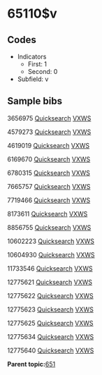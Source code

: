 # 65110$v

## Codes

-   Indicators
    -   First: 1
    -   Second: 0
-   Subfield: v

## Sample bibs

3656975 [Quicksearch](https://search.library.yale.edu/catalog/3656975) [VXWS](http://prodorbis.library.yale.edu:7014/vxws/GetHoldingsService?bibId=3656975)

4579273 [Quicksearch](https://search.library.yale.edu/catalog/4579273) [VXWS](http://prodorbis.library.yale.edu:7014/vxws/GetHoldingsService?bibId=4579273)

4619019 [Quicksearch](https://search.library.yale.edu/catalog/4619019) [VXWS](http://prodorbis.library.yale.edu:7014/vxws/GetHoldingsService?bibId=4619019)

6169670 [Quicksearch](https://search.library.yale.edu/catalog/6169670) [VXWS](http://prodorbis.library.yale.edu:7014/vxws/GetHoldingsService?bibId=6169670)

6780315 [Quicksearch](https://search.library.yale.edu/catalog/6780315) [VXWS](http://prodorbis.library.yale.edu:7014/vxws/GetHoldingsService?bibId=6780315)

7665757 [Quicksearch](https://search.library.yale.edu/catalog/7665757) [VXWS](http://prodorbis.library.yale.edu:7014/vxws/GetHoldingsService?bibId=7665757)

7719466 [Quicksearch](https://search.library.yale.edu/catalog/7719466) [VXWS](http://prodorbis.library.yale.edu:7014/vxws/GetHoldingsService?bibId=7719466)

8173611 [Quicksearch](https://search.library.yale.edu/catalog/8173611) [VXWS](http://prodorbis.library.yale.edu:7014/vxws/GetHoldingsService?bibId=8173611)

8856755 [Quicksearch](https://search.library.yale.edu/catalog/8856755) [VXWS](http://prodorbis.library.yale.edu:7014/vxws/GetHoldingsService?bibId=8856755)

10602223 [Quicksearch](https://search.library.yale.edu/catalog/10602223) [VXWS](http://prodorbis.library.yale.edu:7014/vxws/GetHoldingsService?bibId=10602223)

10604930 [Quicksearch](https://search.library.yale.edu/catalog/10604930) [VXWS](http://prodorbis.library.yale.edu:7014/vxws/GetHoldingsService?bibId=10604930)

11733546 [Quicksearch](https://search.library.yale.edu/catalog/11733546) [VXWS](http://prodorbis.library.yale.edu:7014/vxws/GetHoldingsService?bibId=11733546)

12775621 [Quicksearch](https://search.library.yale.edu/catalog/12775621) [VXWS](http://prodorbis.library.yale.edu:7014/vxws/GetHoldingsService?bibId=12775621)

12775622 [Quicksearch](https://search.library.yale.edu/catalog/12775622) [VXWS](http://prodorbis.library.yale.edu:7014/vxws/GetHoldingsService?bibId=12775622)

12775623 [Quicksearch](https://search.library.yale.edu/catalog/12775623) [VXWS](http://prodorbis.library.yale.edu:7014/vxws/GetHoldingsService?bibId=12775623)

12775625 [Quicksearch](https://search.library.yale.edu/catalog/12775625) [VXWS](http://prodorbis.library.yale.edu:7014/vxws/GetHoldingsService?bibId=12775625)

12775634 [Quicksearch](https://search.library.yale.edu/catalog/12775634) [VXWS](http://prodorbis.library.yale.edu:7014/vxws/GetHoldingsService?bibId=12775634)

12775640 [Quicksearch](https://search.library.yale.edu/catalog/12775640) [VXWS](http://prodorbis.library.yale.edu:7014/vxws/GetHoldingsService?bibId=12775640)

**Parent topic:**[651](../../tags/651/651.md)

